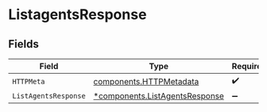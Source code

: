 # ListagentsResponse


## Fields

| Field                                                                           | Type                                                                            | Required                                                                        | Description                                                                     |
| ------------------------------------------------------------------------------- | ------------------------------------------------------------------------------- | ------------------------------------------------------------------------------- | ------------------------------------------------------------------------------- |
| `HTTPMeta`                                                                      | [components.HTTPMetadata](../../models/components/httpmetadata.md)              | :heavy_check_mark:                                                              | N/A                                                                             |
| `ListAgentsResponse`                                                            | [*components.ListAgentsResponse](../../models/components/listagentsresponse.md) | :heavy_minus_sign:                                                              | OK                                                                              |